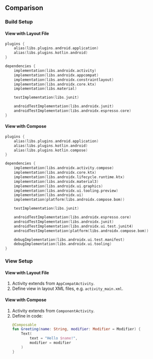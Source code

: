 ## Comparison

### Build Setup

#### View with Layout File

```kotlin
plugins {
    alias(libs.plugins.android.application)
    alias(libs.plugins.kotlin.android)
}

dependencies {
    implementation(libs.androidx.activity)
    implementation(libs.androidx.appcompat)
    implementation(libs.androidx.constraintlayout)
    implementation(libs.androidx.core.ktx)
    implementation(libs.material)

    testImplementation(libs.junit)

    androidTestImplementation(libs.androidx.junit)
    androidTestImplementation(libs.androidx.espresso.core)
}
```

#### View with Compose

```kotlin
plugins {
    alias(libs.plugins.android.application)
    alias(libs.plugins.kotlin.android)
    alias(libs.plugins.kotlin.compose)
}

dependencies {
    implementation(libs.androidx.activity.compose)
    implementation(libs.androidx.core.ktx)
    implementation(libs.androidx.lifecycle.runtime.ktx)
    implementation(libs.androidx.material3)
    implementation(libs.androidx.ui.graphics)
    implementation(libs.androidx.ui.tooling.preview)
    implementation(libs.androidx.ui)
    implementation(platform(libs.androidx.compose.bom))

    testImplementation(libs.junit)

    androidTestImplementation(libs.androidx.espresso.core)
    androidTestImplementation(libs.androidx.junit)
    androidTestImplementation(libs.androidx.ui.test.junit4)
    androidTestImplementation(platform(libs.androidx.compose.bom))

    debugImplementation(libs.androidx.ui.test.manifest)
    debugImplementation(libs.androidx.ui.tooling)
}
```

### View Setup

#### View with Layout File

1. Activity extends from `AppCompatActivity`.
2. Define view in layout XML files, e.g. `activity_main.xml`.

#### View with Compose

1. Activity extends from `ComponentActivity`.
2. Define in code:
   ```kotlin
   @Composable
   fun Greeting(name: String, modifier: Modifier = Modifier) {
       Text(
           text = "Hello $name!",
           modifier = modifier
       )
   }
   ```
